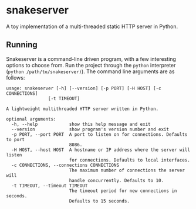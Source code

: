 # snakeserver

A toy implementation of a multi-threaded static HTTP server in Python.

## Running

Snakeserver is a command-line driven program, with a few interesting options to
choose from. Run the project through the `python` interpreter
(`python /path/to/snakeserver)`). The command line arguments are as follows:

    usage: snakeserver [-h] [--version] [-p PORT] [-H HOST] [-c CONNECTIONS]
                    [-t TIMEOUT]

    A lightweight multithreaded HTTP server written in Python.

    optional arguments:
      -h, --help            show this help message and exit
      --version             show program's version number and exit
      -p PORT, --port PORT  A port to listen on for connections. Defaults to port
                            8086.
      -H HOST, --host HOST  A hostname or IP address where the server will listen
                            for connections. Defaults to local interfaces.
      -c CONNECTIONS, --connections CONNECTIONS
                            The maximum number of connections the server will
                            handle concurrently. Defaults to 10.
      -t TIMEOUT, --timeout TIMEOUT
                            The timeout period for new connections in seconds.
                            Defaults to 15 seconds.

